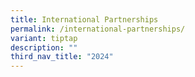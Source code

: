 ```yaml
---
title: International Partnerships
permalink: /international-partnerships/
variant: tiptap
description: ""
third_nav_title: "2024"
---
```

